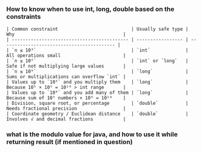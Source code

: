 ### How to know when to use int, long, double based on the constraints
```
| Common constraint                           | Usually safe type | Why                                        |
| ------------------------------------------- | ----------------- | ------------------------------------------ |
| `n ≤ 10³`                                   | `int`             | All operations small                       |
| `n ≤ 10⁵`                                   | `int` or `long`   | Safe if not multiplying large values       |
| `n ≤ 10⁹`                                   | `long`            | Sums or multiplications can overflow `int` |
| Values up to `10⁵` and you multiply them    | `long`            | Because 10⁵ × 10⁵ = 10¹⁰ > int range       |
| Values up to `10⁹` and you add many of them | `long`            | Because sum of 10⁵ numbers × 10⁹ = 10¹⁴    |
| Division, square root, or percentage        | `double`          | Needs fractional precision                 |
| Coordinate geometry / Euclidean distance    | `double`          | Involves √ and decimal fractions           |

```

### what is the modulo value for java, and how to use it while returning result (if mentioned in question)
